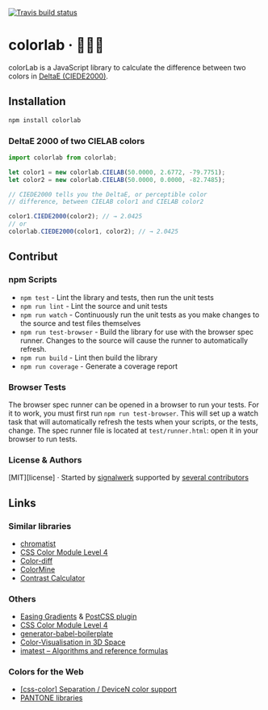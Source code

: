 [![Travis build status](http://img.shields.io/travis/signalwerk/colorlab.svg?style=flat)](https://travis-ci.org/signalwerk/colorlab)

# colorlab · 🎨🧑‍🔬

colorLab is a JavaScript library to calculate the difference between two colors in [DeltaE (CIEDE2000)](https://en.wikipedia.org/wiki/Color_difference#CIEDE2000).

<!-- It also contains functions to do basic calculations (for example: RGB+RGB) for DeviceColors like CMYK or RGB. -->

## Installation

```sh
npm install colorlab
```

### DeltaE 2000 of two CIELAB colors

```js
import colorlab from colorlab;

let color1 = new colorlab.CIELAB(50.0000, 2.6772, -79.7751);
let color2 = new colorlab.CIELAB(50.0000, 0.0000, -82.7485);

// CIEDE2000 tells you the DeltaE, or perceptible color
// difference, between CIELAB color1 and CIELAB color2

color1.CIEDE2000(color2); // → 2.0425
// or
colorlab.CIEDE2000(color1, color2); // → 2.0425

```

## Contribut

### npm Scripts

- `npm test` - Lint the library and tests, then run the unit tests
- `npm run lint` - Lint the source and unit tests
- `npm run watch` - Continuously run the unit tests as you make changes to the source
  and test files themselves
- `npm run test-browser` - Build the library for use with the browser spec runner.
  Changes to the source will cause the runner to automatically refresh.
- `npm run build` - Lint then build the library
- `npm run coverage` - Generate a coverage report

### Browser Tests

The browser spec runner can be opened in a browser to run your tests. For it to work, you must first run `npm run test-browser`. This will set up a watch task that will automatically refresh the tests when your scripts, or the tests, change. The spec runner file is located at `test/runner.html`: open it in your browser to run tests.

### License & Authors

[MIT][license] · Started by [signalwerk](https://github.com/signalwerk) supported by [several contributors](https://github.com/signalwerk/colorlab/graphs/contributors)

## Links

### Similar libraries

- [chromatist](https://github.com/jrus/chromatist)
- [CSS Color Module Level 4](https://drafts.csswg.org/css-color/)
- [Color-diff](https://github.com/markusn/color-diff)
- [ColorMine](https://github.com/THEjoezack/ColorMine)
- [Contrast Calculator](http://leserlich.info/werkzeuge/kontrastrechner/index.php)

### Others

- [Easing Gradients](https://larsenwork.com/easing-gradients/) & [PostCSS plugin](https://github.com/larsenwork/postcss-easing-gradients)
- [CSS Color Module Level 4](https://drafts.csswg.org/css-color/)
- [generator-babel-boilerplate](https://github.com/babel/generator-babel-boilerplate)
- [Color-Visualisation in 3D Space](https://github.com/meodai/color-names/blob/master/README.md)
- [imatest – Algorithms and reference formulas](https://www.imatest.com/docs/colorcheck_ref/)


<!-- [![Test Coverage](https://codeclimate.com/github/signalwerk/colorlab/badges/coverage.svg)](https://codeclimate.com/github/signalwerk/colorlab) -->
<!-- [![Code Climate](https://codeclimate.com/github/signalwerk/colorlab/badges/gpa.svg)](https://codeclimate.com/github/signalwerk/colorlab) -->

### Colors for the Web

- [[css-color] Separation / DeviceN color support](https://github.com/w3c/csswg-drafts/issues/2023#issuecomment-610663255)
- [PANTONE libraries](https://www.efi.com/en-gb/marketing/fiery-servers-and-software/downloads/pantone-library/)
